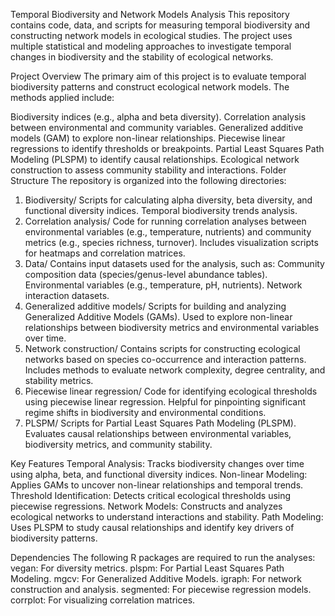 Temporal Biodiversity and Network Models Analysis
This repository contains code, data, and scripts for measuring temporal biodiversity and constructing network models in ecological studies. The project uses multiple statistical and modeling approaches to investigate temporal changes in biodiversity and the stability of ecological networks.


Project Overview
The primary aim of this project is to evaluate temporal biodiversity patterns and construct ecological network models. The methods applied include:

Biodiversity indices (e.g., alpha and beta diversity).
Correlation analysis between environmental and community variables.
Generalized additive models (GAM) to explore non-linear relationships.
Piecewise linear regressions to identify thresholds or breakpoints.
Partial Least Squares Path Modeling (PLSPM) to identify causal relationships.
Ecological network construction to assess community stability and interactions.
Folder Structure
The repository is organized into the following directories:

1. Biodiversity/
Scripts for calculating alpha diversity, beta diversity, and functional diversity indices.
Temporal biodiversity trends analysis.
2. Correlation analysis/
Code for running correlation analyses between environmental variables (e.g., temperature, nutrients) and community metrics (e.g., species richness, turnover).
Includes visualization scripts for heatmaps and correlation matrices.
3. Data/
Contains input datasets used for the analysis, such as:
Community composition data (species/genus-level abundance tables).
Environmental variables (e.g., temperature, pH, nutrients).
Network interaction datasets.
4. Generalized additive models/
Scripts for building and analyzing Generalized Additive Models (GAMs).
Used to explore non-linear relationships between biodiversity metrics and environmental variables over time.
5. Network construction/
Contains scripts for constructing ecological networks based on species co-occurrence and interaction patterns.
Includes methods to evaluate network complexity, degree centrality, and stability metrics.
6. Piecewise linear regression/
Code for identifying ecological thresholds using piecewise linear regression.
Helpful for pinpointing significant regime shifts in biodiversity and environmental conditions.
7. PLSPM/
Scripts for Partial Least Squares Path Modeling (PLSPM).
Evaluates causal relationships between environmental variables, biodiversity metrics, and community stability.

Key Features
Temporal Analysis: Tracks biodiversity changes over time using alpha, beta, and functional diversity indices.
Non-linear Modeling: Applies GAMs to uncover non-linear relationships and temporal trends.
Threshold Identification: Detects critical ecological thresholds using piecewise regressions.
Network Models: Constructs and analyzes ecological networks to understand interactions and stability.
Path Modeling: Uses PLSPM to study causal relationships and identify key drivers of biodiversity patterns.

Dependencies
The following R packages are required to run the analyses:
vegan: For diversity metrics.
plspm: For Partial Least Squares Path Modeling.
mgcv: For Generalized Additive Models.
igraph: For network construction and analysis.
segmented: For piecewise regression models.
corrplot: For visualizing correlation matrices.
